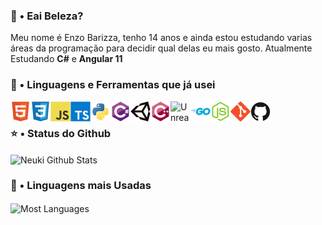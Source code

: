 ### 👋 • Eai Beleza?

Meu nome é Enzo Barizza, tenho 14 anos e ainda estou estudando varias áreas da programação para decidir qual delas eu mais gosto.
Atualmente Estudando **C#** e **Angular 11**

### 📐 • Linguagens e Ferramentas que já usei 

<img align="left" height="32px" width="32px" alt="HTML logo" src="https://raw.githubusercontent.com/devicons/devicon/master/icons/html5/html5-original.svg">
<img align="left" height="32px" width="32px" alt="CSS logo" src="https://raw.githubusercontent.com/devicons/devicon/master/icons/css3/css3-original.svg">
<img align="left" height="32px" width="32px" alt="JS logo" src="https://raw.githubusercontent.com/devicons/devicon/master/icons/javascript/javascript-original.svg">
<img align="left" height="32px" width="32px" alt="TS logo" src= "https://raw.githubusercontent.com/devicons/devicon/master/icons/typescript/typescript-original.svg">
<img align="left" height="32px" width="32px" alt="Python logo" src="https://raw.githubusercontent.com/devicons/devicon/master/icons/python/python-original.svg">
<img align="left" height="32px" width="32px" alt="C# logo" src="https://raw.githubusercontent.com/devicons/devicon/master/icons/csharp/csharp-original.svg">
<img align="left" height="32px" width="32px" alt="Unity logo" src="https://raw.githubusercontent.com/devicons/devicon/master/icons/unity/unity-original.svg">
<img align="left" height="32px" width="32px" alt="CPP logo" src="https://raw.githubusercontent.com/devicons/devicon/master/icons/cplusplus/cplusplus-original.svg">
<img align="left" height="32px" width="32px" alt="Unreal logo" src="https://upload.wikimedia.org/wikipedia/commons/thumb/d/da/Unreal_Engine_Logo.svg/1200px-Unreal_Engine_Logo.svg.png">
<img align="left" height="32px" width="32px" alt="C# logo" src="https://raw.githubusercontent.com/devicons/devicon/master/icons/go/go-original-wordmark.svg">
<img align="left" height="32px" width="32px" alt="Node.js logo" src="https://raw.githubusercontent.com/devicons/devicon/master/icons/nodejs/nodejs-original.svg">
<img align="left" height="32px" width="32px" alt="Git logo" src="https://raw.githubusercontent.com/devicons/devicon/master/icons/git/git-original.svg">
<img align="left" height="32px" width="32px" alt="GitHub logo" src="https://raw.githubusercontent.com/devicons/devicon/master/icons/github/github-original.svg">
<br/>

### ⭐ • Status do Github

<img align="center" src="https://github-readme-stats.vercel.app/api?username=imNeuki&include_all_commits=true&count_private=true&show_icons=true&line_height=20&title_color=DB7A8C&icon_color=AE224A&text_color=D3D3D3&bg_color=0,000000,A4002A" alt="Neuki Github Stats">

### 🔗 • Linguagens mais Usadas

<img align="center" src="https://github-readme-stats.vercel.app/api/top-langs/?username=imNeuki&include_all_commits=true&count_private=true&show_icons=true&line_height=20&title_color=DB7A8C&icon_color=AE224A&text_color=D3D3D3&bg_color=0,000000,A4002A" alt="Most Languages">
